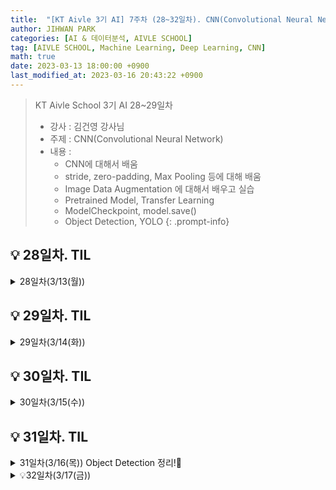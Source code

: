 ```yaml
---
title:  "[KT Aivle 3기 AI] 7주차 (28~32일차). CNN(Convolutional Neural Network)"
author: JIHWAN PARK
categories: [AI & 데이터분석, AIVLE SCHOOL]
tag: [AIVLE SCHOOL, Machine Learning, Deep Learning, CNN]
math: true
date: 2023-03-13 18:00:00 +0900
last_modified_at: 2023-03-16 20:43:22 +0900
---
```

> KT Aivle School 3기 AI 28~29일차 
> - 강사 : 김건영 강사님
> - 주제 : CNN(Convolutional Neural Network)
> - 내용 :
>   - CNN에 대해서 배움
>   - stride, zero-padding, Max Pooling 등에 대해 배움
>   - Image Data Augmentation 에 대해서 배우고 실습
>   - Pretrained Model, Transfer Learning
>   - ModelCheckpoint, model.save()
>   - Object Detection, YOLO
{: .prompt-info}

## 💡 28일차. TIL
<details>
<summary>28일차(3/13(월))</summary>
<div markdown="1">
오늘은 CNN에 대해서 배웠다. 이미 학부때 배웠던 내용이라 다시 기억을 상기시키며 들었다. 

CNN이 나오게 된 계기 : 이미지의 위치정보를 없애지 않고 처리하기 위함

CNN 연산에는 kernel_size와 stride가 영향을 미치며, 기본적으로 사이즈가 작아지고 합성곱의 불균형이 생긴다.

CNN 연산 결과 크기 공식 : `output_size = (N - F) / stride + 1`

사이즈가 작아지고 합성곱의 불균형을 해결하기 위해 zero-padding이라는 기법이 생겼다.

그리고, 연산량을 줄이기 위해 Max Pooling이라는 기법이 생겼는데, Max Pooling은 filter_size에서 가장 큰 값을 가져오는 것이다.

~~`relu` 함수를 주로 쓰는 상황에서 Max Pooling이 가장 알맞다고 볼 수 있다?~~

그리고, Batch Normalization과 Dropout에 대해 간단하게 배우고 사용했는데, 둘 다 모델을 Robust하게 만들어주는 기능이다.

Batch Normalization은 mini batch를 정규화 시켜주고, Dropout은 지정한 비율로 랜덤하게 노드를 죽이게 되어 초기 weight 값에 덜 민감하게 만들어 준다.

y가 범주형인데 numerical으로 있는 경우 (ex: y = [1, 2, 3, 4, 5, ...]) 원래는 `to_categorical`으로 전처리를 해줘야 하지만,

전처리 없이 `loss = keras.losses.sparse_categorical_crossentropy`을 사용하면 학습 가능하다.


<a href='https://github.com/Jihwan98/aivle_school/tree/main/2023.03.13.CNN_2.0ver/1_My_First_CNN' target='_blank'>[CNN 관련 코드]</a>

CNN Modeling 예시 코드

```python
# 1. 세션 클리어
keras.backend.clear_session()

# 2. 모델 연결
il = Input(shape=(28, 28, 1))
cl = Conv2D(filters=32, kernel_size=(3, 3), padding='same', activation='relu')(il)
bl = BatchNormalization()(cl)
cl = Conv2D(filters=32, kernel_size=(3, 3), padding='same', activation='relu')(bl)
bl = BatchNormalization()(cl)
pl = MaxPool2D(pool_size=(2, 2))(bl)
dl = Dropout(0.25)(pl)

cl = Conv2D(filters=64, kernel_size=(3, 3), padding='same', activation='relu')(il)
bl = BatchNormalization()(cl)
cl = Conv2D(filters=64, kernel_size=(3, 3), padding='same', activation='relu')(bl)
bl = BatchNormalization()(cl)
pl = MaxPool2D(pool_size=(2, 2))(bl)
dl = Dropout(0.25)(pl)

fl = Flatten()(dl)
dl = Dense(512, activation='relu')(fl)
bl = BatchNormalization()(dl)
ol = Dense(10, activation='softmax')(bl)

model = keras.models.Model(il, ol)

# 3. 모델 컴파일
model.compile(loss=keras.losses.sparse_categorical_crossentropy, metrics=['accuracy'], optimizer='adam')

# 4. 요약
model.summary()
```
</div>
</details>


## 💡 29일차. TIL
<details>
<summary>29일차(3/14(화))</summary>
<div markdown="1">
오늘은 어제에 이어 CNN 모델을 만들고 학습을 진행했다.

그리고 Image Data Augmentation에 대해 간략히 배우고 실습을 진행했다.

실제 현실에서는 충분한 Data가 있지 않으므로, 부족한 데이터를 채워주기 위해 기존의 데이터를 조금 변형 시켜 데이터를 늘리는 방법이 Data Augmentation이다.

이를 keras의 ImageDataGenerator를 통해 진행할 수 있다.

<a href='https://github.com/Jihwan98/aivle_school/tree/main/2023.03.13.CNN_2.0ver/2_Data_augmentation_and_more' target='_blank'>[Augmentaion 관련 코드]</a>

</div>
</details>

## 💡 30일차. TIL
<details>
<summary>30일차(3/15(수))</summary>
<div markdown="1">
- 모델을 저장하고 불러오는 방법을 배움(ModelCheckpoint, model.save())
- Transfer Learning : Pretrained Model을 가져와서 우리 문제에 맞게 구조를 살짝 바꿔 학습시킨다. ex) input ~ hidden layer 까지 Frozen (weight update x), output 직전 또는 output layer만 고쳐쓰기
- ReduceLROnPlateau : Learning Rate 조절하는 도구
- Global Average Pooling : Feature Map의 각 depth의 평균을 가져옴 -> 연산량 줄이기
- Object Detection 맛보기 : YOLO V3 가져와서 사용해보기
<details>
<summary>Object Detection</summary>
<div markdown="1">
- object detection = Classification + Localization = Multi-Labeled Classification + Bounding Box Regression
- 주요 학습 데이터
    - Pascal VOC Dataset
        - mAP(mean Average Precision) 등장
        - 2007년 2012년 데이터셋이 벤치마크 데이터셋으로 주로 쓰였음
        - 문제점
            - 이미지 안의 object가 크가
            - object가 이미지 중앙에 있다.
            - object의 종류가 적다(20개)
    - COCO Dataset
        - 기존 데이터셋에 대한 문제 제기
        - 현재 많이 쓰임
        - object 크기, 위치가 다양함 (class 80개)
        - Non-iconic 이미지(정확히 어떤 object를 가리키는지 모름)
        - mAP 사용, IoU를 0.50 ~ 0.95 유동적 적용
- 크게 one-stage, two-stage detector 가 있음
- object localization하고 classification을 하는지, 같이하는 지
- one - Yolo, two - fast RCNN

- Yolo(You Only Look Once)
    - One stage detector
    - UltraLytics라는 회사에서 개발
</div>
</details>
<br>
<a href='https://github.com/Jihwan98/aivle_school/tree/main/2023.03.13.CNN_2.0ver/2_Data_augmentation_and_more' target='_blank'>[Pretrained, Trnasfer Learning 관련 코드]</a>

<a href='https://github.com/Jihwan98/aivle_school/tree/main/2023.03.15.Object_Detection' target='_blank'>[Object Detection 관련 코드]</a>

</div>
</details>

## 💡 31일차. TIL

<details>
<summary>31일차(3/16(목)) Object Detection 정리!🌟</summary>
<div markdown="1">

<a href='https://github.com/Jihwan98/aivle_school/tree/main/2023.03.15.Object_Detection' target='_blank'>[Object Detection 관련 코드]</a>

## ✅ Object Detection
Object Detection = Classification + Localization = Multi-Labeled Classification + Bounding Box Regression

### ✔️ Bounding Box
하나의 Object가 들어있는 최소 크기의 박스. 구성요소로는 위치 정보(x, y, w, h)가 있음. 결국 이 위치정보를 Regression 학습하게 된다. 그리고 이 박스로 IoU(Intersection over Union)를 계산한다. IoU 값은 0 ~ 1의 값이며 높을 수록 많이 겹치는 것이다.

### ✔️ Class Classification
Bounding Box에 있는 Object를 Class Classification 한다.

### ✔️ Confidence Score
Bounding Box에 물체가 있을 확률. 모델 마다 다르지만 YOLO에서는 Bounding Box에 물체가 있을 확률 x Class 확률이다.

### ✔️ CNN이 Object Detection에서 하는 역할
**Back Bone**으로 쓰임. CNN구조가 위치 정보 Feature를 잘 가져올 거라는 기대를 한 것(ImageNet을 통해 잘 학습된 모델을 가져다 쓰면 안될까?) - VGG, Inception, ResNet 등등 ..

> **Head** : 우리 문제에 맞게 변형하는 부분 (뒷단 부분)<br>
> **Neck** : Back Bone과 Head를 연결하는 부분
{: .prompt-tip}

### ✔️ 주요 학습 데이터
**Pascal VOC Dataset**

- mAP(mean Average Precision) 등장
- 총 20개의 class
- 2007년 2012년 데이터셋이 벤치마크 데이터셋으로 주로 쓰였음

**COCO Dataset✨**

- 기존 데이터셋(Pascal VOC)에 대한 문제 제기
    - 이미지 안의 object가 크다.
    - object가 이미지 중앙에 있다.
    - object의 종류가 적다(20개)
- 현재 많이 쓰이는 데이터셋
- object의 크기, 위치가 다양하고 80개의 class가 있음
- Non-iconic 이미지가 존재(정확히 어떤 object를 가리키는지 모름)
- mAP 사용, IoU를 0.50 ~ 0.95 유동적 적용

---

YOLO 실습을 진행했다. 생각보다 Object Detect가 잘되어서 놀랬다. Object Detection 부분은 처음해봐서 재밌기도 했고 신기했다. 그 원리가 너무 궁금해서 이해하기 위해서 혼자 이것저것 찾아보는 중이다.

> `NMS(Non Maximum Suppression)`와 `Anchor Box` 개념 이해하기
{: .prompt-tip}

</div>
</details>

<details>
<summary>💡32일차(3/17(금)) </summary>
<div markdown="1">

오늘은 직접 데이터 Annotation을 진행해서 YOLO V5에 Transfer Learning을 해보는 시간을 가졌다.

Annotation Tool으로는 YOLO에 맞는 값을 내주는 ybat이라는 프로그램을 사용했다.

---
**꼭 알아야 할 것들**

- Data Augmentaion : ImageDataGenerator 사용법 익히기
- Trnasfer Learning : Trainable 알아야 함
- import os, shutil, random, glob, json 사용법 익히기
- numpy : vstack, hstack, expand_dims
- keras : utils, image, 어떻게 이미지를 불러오고 변환하는지
- Bounding Box의 좌표 및 크기는 0 ~ 1으로 표현되어 있다.
- yaml 파일 python 코드로 만들기
- featuremap 어떻게 만들어지는지 계산 할 줄 알아야 함

</div>
</details>